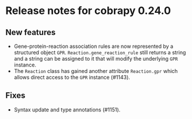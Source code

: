 # Release notes for cobrapy 0.24.0

## New features

* Gene-protein-reaction association rules are now represented by a structured object `GPR`.
  `Reaction.gene_reaction_rule` still returns a string and a string can be assigned
  to it that will modify the underlying `GPR` instance.
* The `Reaction` class has gained another attribute `Reaction.gpr` which allows direct
  access to the `GPR` instance (#1143).

## Fixes

* Syntax update and type annotations (#1151).
